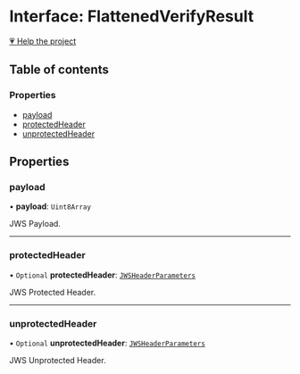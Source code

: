 # Interface: FlattenedVerifyResult

[💗 Help the project](https://github.com/sponsors/panva)

## Table of contents

### Properties

- [payload](types.FlattenedVerifyResult.md#payload)
- [protectedHeader](types.FlattenedVerifyResult.md#protectedheader)
- [unprotectedHeader](types.FlattenedVerifyResult.md#unprotectedheader)

## Properties

### payload

• **payload**: `Uint8Array`

JWS Payload.

___

### protectedHeader

• `Optional` **protectedHeader**: [`JWSHeaderParameters`](types.JWSHeaderParameters.md)

JWS Protected Header.

___

### unprotectedHeader

• `Optional` **unprotectedHeader**: [`JWSHeaderParameters`](types.JWSHeaderParameters.md)

JWS Unprotected Header.
